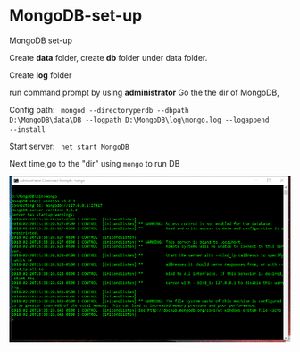 # MongoDB-set-up
MongoDB set-up

Create <strong>data</strong> folder, create <strong>db</strong> folder under data folder.

Create <strong>log</strong> folder

run command prompt by using <strong>administrator</strong> 
Go the the dir of MongoDB,

Config path:
<code>
  mongod --directoryperdb --dbpath D:\MongoDB\data\DB --logpath D:\MongoDB\log\mongo.log --logappend --install
</code>

Start server:
<code>
  net start MongoDB
</code>

Next time,go to the "dir" using <code>mongo</code> to run DB

<img src = "Mongo.png"><img>

